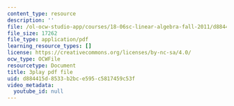 ```yaml
---
content_type: resource
description: ''
file: /ol-ocw-studio-app/courses/18-06sc-linear-algebra-fall-2011/d884415d8533b2bce595c5817459c53f_KUuxdk_V7To.pdf
file_size: 17262
file_type: application/pdf
learning_resource_types: []
license: https://creativecommons.org/licenses/by-nc-sa/4.0/
ocw_type: OCWFile
resourcetype: Document
title: 3play pdf file
uid: d884415d-8533-b2bc-e595-c5817459c53f
video_metadata:
  youtube_id: null
---
```

